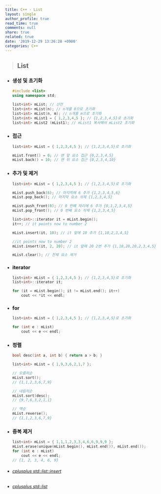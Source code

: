 ```yaml
---
title: C++ - List
layout: single
author_profile: true
read_time: true
comments: null
share: true
related: true
date: '2019-12-29 13:26:28 +0900'
categories: C++
---
```


> ## List

* ### 생성 및 초기화

	```c++
	#include <list>
	using namespace std;

	list<int> mList; // 선언
	list<int> mList(n); // n개를 0으로 초기화
	list<int> mList(n, m); // n개를 m으로 초기화
	list<int> mList1 = { 1,2,3,4,5 }; // {1,2,3,4,5}로 초기화
	list<int> mList2 (mList1); // mList1 복사해서 mList2 초기화
	```

* ###  접근
	```c++
	list<int> mList = { 1,2,3,4,5 }; // {1,2,3,4,5}로 초기화

	mList.front() = 0; // 맨 앞 요소 접근 {0,2,3,4,5}
	mList.back() = 10; // 맨 뒤 요소 접근 {0,2,3,4,10}
	```
	
* ###  추가 및 제거
	```c++
	list<int> mList = { 1,2,3,4,5 }; // {1,2,3,4,5}로 초기화
	
	mList.push_back(6); // 마지막에 6 추가 {1,2,3,4,5,6}
	mList.pop_back(); // 마지막 요소 삭제 {1,2,3,4,5}

	mList.push_front(0); // 0 번째 자리에 6 추가 {0,1,2,3,4,5}
	mList.pop_front(); // 0 번째 요소 삭제 {1,2,3,4,5}
	
	list<int>::iterator it = mList.begin();
	it++; // it points now to number 2

	mList.insert(it, 10); // it 앞에 10 추가 {1,10,2,3,4,5}

	//it points now to number 2
	mList.insert(it, 2, 20); // it 앞에 20 2번 추가 {1,10,20,20,2,3,4,5}

	mList.clear(); // 전체 요소 제거

	```

* ###  iterator
	```c++
	list<int> mList = { 1,2,3,4,5 }; // {1,2,3,4,5}로 초기화
	list<int>::iterator it;
	
	for (it = mList.begin(); it != mList.end(); it++)
		cout << *it << endl;
	```

* ###  for
	```c++
	list<int> mList = { 1,2,3,4,5 }; // {1,2,3,4,5}로 초기화
	
	for (int e : mList)
		cout << e << endl;
	```
	
* ### 정렬
	```c++
	bool desc(int a, int b) { return a > b; }
	
	list<int> mList = { 1,9,3,6,2,1,7 };

	// 오름차순
	mList.sort();
	// {1,1,2,3,6,7,9}

	// 내림차순
	mList.sort(desc);
	// {9,7,6,3,2,1,1}
	
	// 역순
	mList.reverse();
	// {1,1,2,3,6,7,9}
	```	

* ###  중복 제거
	```c++
	list<int> mList = { 1,1,1,2,3,3,4,6,6,9,9,9 };
	mList.erase(unique(mList.begin(), mList.end()), mList.end());
	for (int e : mList)
		cout << e << endl;
	// {1, 2, 3, 4, 6, 9}
	```	
	
* ###### [cplusplus std::list::insert]
* ###### [cplusplus std::list]

[cplusplus std::list::insert]: http://www.cplusplus.com/reference/list/list/insert/
[cplusplus std::list]:http://www.cplusplus.com/reference/list/list/